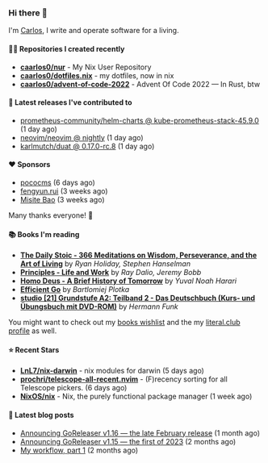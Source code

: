### Hi there 👋

I'm [Carlos](https://caarlos0.dev), I write and operate software for a living.

#### 👨‍💻 Repositories I created recently
- **[caarlos0/nur](https://github.com/caarlos0/nur)** - My Nix User Repository
- **[caarlos0/dotfiles.nix](https://github.com/caarlos0/dotfiles.nix)** - my dotfiles, now in nix
- **[caarlos0/advent-of-code-2022](https://github.com/caarlos0/advent-of-code-2022)** - Advent Of Code 2022 — In Rust, btw

#### 🚀 Latest releases I've contributed to


- [prometheus-community/helm-charts @ kube-prometheus-stack-45.9.0](https://github.com/prometheus-community/helm-charts/releases/tag/kube-prometheus-stack-45.9.0) (1 day ago)
- [neovim/neovim @ nightly](https://github.com/neovim/neovim/releases/tag/nightly) (1 day ago)
- [karlmutch/duat @ 0.17.0-rc.8](https://github.com/karlmutch/duat/releases/tag/0.17.0-rc.8) (1 day ago)

#### ❤️ Sponsors
- [pococms](https://github.com/pococms) (6 days ago)
- [fengyun.rui](https://github.com/rfyiamcool) (3 weeks ago)
- [Misite Bao](https://github.com/misitebao) (3 weeks ago)

Many thanks everyone! 🙏

#### 📚 Books I'm reading
- **[The Daily Stoic - 366 Meditations on Wisdom, Perseverance, and the Art of Living](https://literal.club/caarlos0/book/the-daily-stoic-lbfbd)** by _Ryan Holiday, Stephen Hanselman_
- **[Principles - Life and Work](https://literal.club/caarlos0/book/ray-dalioray-daliojeremy-bobbprinciples-a9caw)** by _Ray Dalio, Jeremy Bobb_
- **[Homo Deus - A Brief History of Tomorrow](https://literal.club/caarlos0/book/yuval-noah-harari-homo-deus-ea6af)** by _Yuval Noah Harari_
- **[Efficient Go](https://literal.club/caarlos0/book/bartlomiej-plotka-efficient-go-h2xgm)** by _Bartlomiej Plotka_
- **[studio [21] Grundstufe A2: Teilband 2 - Das Deutschbuch (Kurs- und Übungsbuch mit DVD-ROM)](https://literal.club/caarlos0/book/hermann-funk-studio-21-grundstufe-a2-teilband-2-das-deutschbuch-kurs-und-ubungsbuch-mit-dvd-rom-9zuoy)** by _Hermann Funk_

You might want to check out my [books
wishlist](https://www.amazon.com.br/hz/wishlist/ls/EB8P7VS717SV) and the my
[literal.club profile](https://literal.club/caarlos0) as well.

#### ⭐ Recent Stars
- **[LnL7/nix-darwin](https://github.com/LnL7/nix-darwin)** - nix modules for darwin (5 days ago)
- **[prochri/telescope-all-recent.nvim](https://github.com/prochri/telescope-all-recent.nvim)** - (F)recency sorting for all Telescope pickers. (6 days ago)
- **[NixOS/nix](https://github.com/NixOS/nix)** - Nix, the purely functional package manager (1 week ago)

#### 📄 Latest blog posts
- [Announcing GoReleaser v1.16 — the late February release](https://carlosbecker.com/posts/goreleaser-v1.16/) (1 month ago)
- [Announcing GoReleaser v1.15 — the first of 2023](https://carlosbecker.com/posts/goreleaser-v1.15/) (2 months ago)
- [My workflow, part 1](https://carlosbecker.com/posts/workflow-pt1/) (2 months ago)
